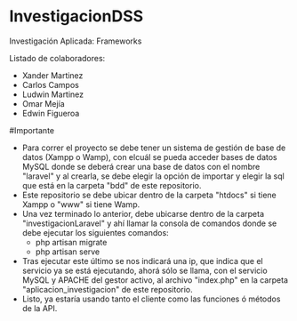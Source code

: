 # InvestigacionDSS
Investigación Aplicada: Frameworks


Listado de colaboradores:
 - Xander Martinez
 - Carlos Campos
 - Ludwin Martinez
 - Omar Mejía
 - Edwin Figueroa
 
#Importante
 * Para correr el proyecto se debe tener un sistema de gestión de base de datos (Xampp o Wamp), con elcuál se pueda acceder bases de datos MySQL donde se deberá crear una base de datos con el nombre "laravel" y al crearla, se debe elegir la opción de importar y elegir la sql que está en la carpeta "bdd" de este repositorio.
 * Este repositorio se debe ubicar dentro de la carpeta "htdocs" si tiene Xampp o "www" si tiene Wamp.
 * Una vez terminado lo anterior, debe ubicarse dentro de la carpeta "investigacionLaravel" y ahí llamar la consola de comandos donde se debe ejecutar los siguientes comandos: 
   - php artisan migrate
   - php artisan serve
 * Tras ejecutar este último se nos indicará una ip, que indica que el servicio ya se está ejecutando, ahorá sólo se llama, con el servicio MySQL y APACHE del gestor activo, al archivo "index.php" en la carpeta "aplicacion_investigacion" de este repositorio.
 * Listo, ya estaría usando tanto el cliente como las funciones ó métodos de la API.

